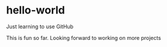 # hello-world
Just learning to use GitHub

This is fun so far. Looking forward to working on more projects
